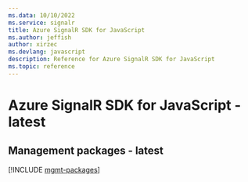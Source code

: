 ```yaml
---
ms.data: 10/10/2022
ms.service: signalr
title: Azure SignalR SDK for JavaScript
ms.author: jeffish
author: xirzec
ms.devlang: javascript
description: Reference for Azure SignalR SDK for JavaScript
ms.topic: reference
---
```

# Azure SignalR SDK for JavaScript - latest

## Management packages - latest
[!INCLUDE [mgmt-packages](signalr-mgmt-index.md)]